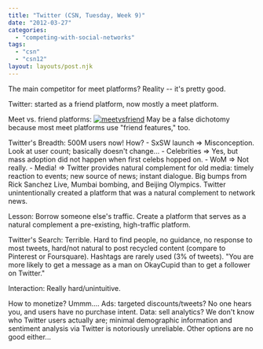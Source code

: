 ```yaml
---
title: "Twitter (CSN, Tuesday, Week 9)"
date: "2012-03-27"
categories: 
  - "competing-with-social-networks"
tags: 
  - "csn"
  - "csn12"
layout: layouts/post.njk
---
```


The main competitor for meet platforms? Reality -- it's pretty good.

Twitter: started as a friend platform, now mostly a meet platform.

Meet vs. friend platforms: [![](images/meetvsfriend-1024x606.jpg "meetvsfriend")](http://colinbarry.com/wp-content/uploads/2012/03/meetvsfriend.jpg) May be a false dichotomy because most meet platforms use "friend features," too.

Twitter's Breadth: 500M users now! How? - SxSW launch => Misconception. Look at user count; basically doesn't change... - Celebrities => Yes, but mass adoption did not happen when first celebs hopped on. - WoM => Not really. - Media! => Twitter provides natural complement for old media: timely reaction to events; new source of news; instant dialogue. Big bumps from Rick Sanchez Live, Mumbai bombing, and Beijing Olympics. Twitter unintentionally created a platform that was a natural complement to network news.

Lesson: Borrow someone else's traffic. Create a platform that serves as a natural complement a pre-existing, high-traffic platform.

Twitter's Search: Terrible. Hard to find people, no guidance, no response to most tweets, hard/not natural to post recycled content (compare to Pinterest or Foursquare). Hashtags are rarely used (3% of tweets). "You are more likely to get a message as a man on OkayCupid than to get a follower on Twitter."

Interaction: Really hard/unintuitive.

How to monetize? Ummm.... Ads: targeted discounts/tweets? No one hears you, and users have no purchase intent. Data: sell analytics? We don't know who Twitter users actually are; minimal demographic information and sentiment analysis via Twitter is notoriously unreliable. Other options are no good either...
